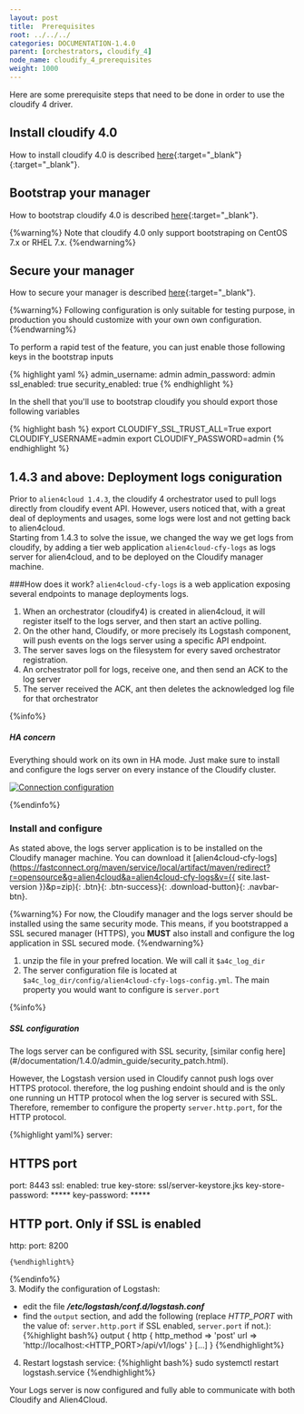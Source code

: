 ```yaml
---
layout: post
title:  Prerequisites
root: ../../../
categories: DOCUMENTATION-1.4.0
parent: [orchestrators, cloudify_4]
node_name: cloudify_4_prerequisites
weight: 1000
---
```


Here are some prerequisite steps that need to be done in order to use the cloudify 4 driver.

## Install cloudify 4.0 ##

How to install cloudify 4.0 is described [here](http://docs.getcloudify.org/4.0.0/intro/what-is-cloudify/){:target="_blank"}{:target="_blank"}.

## Bootstrap your manager ##

How to bootstrap cloudify 4.0 is described [here](http://docs.getcloudify.org/4.0.0/manager/bootstrapping/){:target="_blank"}.

{%warning%}
Note that cloudify 4.0 only support bootstraping on CentOS 7.x or RHEL 7.x.
{%endwarning%}

## Secure your manager ##

How to secure your manager is described [here](http://docs.getcloudify.org/4.0.0/manager/security/){:target="_blank"}.

{%warning%}
Following configuration is only suitable for testing purpose, in production you should customize with your own own configuration.
{%endwarning%}

To perform a rapid test of the feature, you can just enable those following keys in the bootstrap inputs

{% highlight yaml %}
admin_username: admin
admin_password: admin
ssl_enabled: true
security_enabled: true
{% endhighlight %}

In the shell that you'll use to bootstrap cloudify you should export those following variables

{% highlight bash %}
export CLOUDIFY_SSL_TRUST_ALL=True
export CLOUDIFY_USERNAME=admin
export CLOUDIFY_PASSWORD=admin
{% endhighlight %}

## 1.4.3 and above: Deployment logs coniguration
Prior to `alien4cloud 1.4.3`, the cloudify 4 orchestrator used to pull logs directly from cloudify event API. However, users noticed that, with a great deal of deployments and usages, some logs were lost and not getting back to alien4cloud.  
Starting from 1.4.3 to solve the issue, we changed the way we get logs from cloudify, by adding a tier web application `alien4cloud-cfy-logs`  as logs server for alien4cloud, and to be deployed on the Cloudify manager machine.

###How does it work?
`alien4cloud-cfy-logs` is a web application exposing several endpoints to manage deployments logs.

1. When an orchestrator (cloudify4) is created in alien4cloud, it will register itself to the logs server, and then start an active polling.
2. On the other hand, Cloudify, or more precisely its Logstash component, will push events on the logs server using a specific API endpoint.
3. The server saves logs on the filesystem for every saved orchestrator registration.
4. An orchestrator poll for logs, receive one, and then send an ACK to the log server
5. The server received the ACK, ant then deletes the acknowledged log file for that orchestrator

{%info%}
<h5>HA concern</h5>
Everything should work on its own in HA mode. Just make sure to install and configure the logs server on every instance of the Cloudify cluster.

<a href="../../images/cloudify4_driver/a4c-logs-archi.png" title="alien4cloud-cfy-logs architecture"><img src="../../images/cloudify4_driver/a4c-logs-archi.png" alt="Connection configuration" title="alien4cloud-cfy-logs architecture"></a>

{%endinfo%}

### Install and configure
As stated above, the logs server application is to be installed on the Cloudify manager machine. You can download it [alien4cloud-cfy-logs](https://fastconnect.org/maven/service/local/artifact/maven/redirect?r=opensource&g=alien4cloud&a=alien4cloud-cfy-logs&v={{ site.last-version }}&p=zip){: .btn}{: .btn-success}{: .download-button}{: .navbar-btn}.

{%warning%}
For now, the Cloudify manager and the logs server should be installed using the same security mode. This means, if you bootstrapped a SSL secured manager (HTTPS), you __MUST__ also install and configure the log application in SSL secured mode.
{%endwarning%}

1. unzip the file in your prefred location. We will call it `$a4c_log_dir`
2. The server configuration file is located at `$a4c_log_dir/config/alien4cloud-cfy-logs-config.yml`. The main property you would want to configure is `server.port`

{%info%}

<h5>SSL configuration</h5>
The logs server can be configured with SSL security, [similar config here](#/documentation/1.4.0/admin_guide/security_patch.html).

However, the Logstash version used in Cloudify cannot push logs over HTTPS protocol. therefore, the log pushing endoint should and is the only one running un HTTP protocol when the log server is secured with SSL. Therefore, remember to configure the property `server.http.port`, for the HTTP protocol.

{%highlight yaml%}
server:
  ## HTTPS port
  port: 8443
  ssl:
    enabled: true
    key-store: ssl/server-keystore.jks
    key-store-password: *****
    key-password: *****
 ## HTTP  port. Only if SSL is enabled
  http:
    port: 8200

    {%endhighlight%}
{%endinfo%}    
  3. Modify the configuration of Logstash:
  * edit the file ***/etc/logstash/conf.d/logstash.conf***
  * find the `output` section, and add the following (replace _HTTP_PORT_ with the value of: `server.http.port` if SSL enabled, `server.port` if not.):
  {%highlight bash%}
  output {
    http {
      http_method => 'post'
      url => 'http://localhost:<HTTP_PORT>/api/v1/logs'
    }
    [...]
  }
  {%endhighlight%}

  4. Restart logstash service:
{%highlight bash%}
sudo systemctl restart logstash.service
{%endhighlight%}

Your Logs server is now configured and fully able to communicate with both Cloudify and Alien4Cloud.

